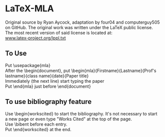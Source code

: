 LaTeX-MLA
=========

Original source by Ryan Aycock, adaptation by four04 and computerguy505 on GitHub.
The original work was written under the LaTeX public license.<br>
The most recent version of said license is located at:<br>
www.latex-project.org/lppl.txt

<b>To Use</b>
------

Put \usepackage{mla}<br>
After the \begin{document}, put \begin{mla}{Firstname}{Lastname}{Prof's lastname}{class name}{date}{Paper title}<br>
Immediately (the next line) start typing the paper<br>
Put \end{mla} just before \end{document}<br>

<b>To use bibliography feature</b>
---------------------------
Use \begin{workscited} to start the bibliography.  It's not necessary to start a new page or even type "Works Cited" at the top of the page.<br>
Use \bibent before each entry.<br>
Put \end{workscited} at the end.<br>